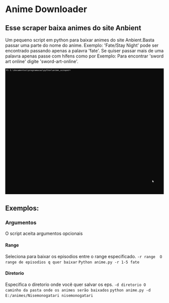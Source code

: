 # Anime Downloader

## Esse scraper baixa animes do site Anbient
Um pequeno script em python para baixar animes do site Anbient.Basta passar uma parte do nome do anime.
Exemplo: 'Fate/Stay Night' pode ser encontrado passando apenas a palavra 'fate'.
Se quiser passar mais de uma palavra apenas passe com hífens como por Exemplo:
Para encontrar 'sword art online' digite 'sword-art-online'.

![example_images](example_images/execution.gif)

## Exemplos:

### Argumentos

O script aceita argumentos opcionais

#### Range
Seleciona para baixar os episodios entre o range especificado.
`-r range  O range de episodios q quer baixar`
```Python anime.py -r 1-5 fate```

#### Diretorio
Especifica o diretorio onde você quer salvar os eps.
`-d diretorio O caminho da pasta onde os animes serão baixados`
```python anime.py -d E:/animes/Nisemonogatari nisemonogatari```
